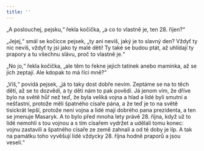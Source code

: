 ```yaml
---
title: ''
---
```


„A poslouchej, pejsku,“ řekla kočička, „a co to vlastně je, ten 28. říjen?“

„Jejej,“ smál se kočicce pejsek, „ty ani nevíš, jaký je to slavný den? Vždyť ty nic nevíš, vždyť ty jsi jako ty malé děti! Ty také se budou ptát, až uhlídají ty prapory a tu všechnu slávu, proč to vlastně je.“

„No jo,“ řekla kočička, „ale těm to řekne jejich tatínek anebo maminka, až se jich zeptají. Ale kdopak to má říci mně?“

„Víš,“ povídá pejsek, „já to taky dost dobře nevím. Zeptáme se na to těch dětí, až se to dozvědí, a ty děti nám to pak povědí. Já jenom vím, že dříve bylo na světě hůř než teď, že byla veliká vojna a hlad a lidé byli smutní a nešťastní, protože měli špatného císaře pána, a že teď je to na světě tisíckrát lepší, protože není vojna a lidé mají dobrého pana prezidenta, a ten se jmenuje Masaryk. A to bylo před mnoha lety právě 28. října, když už to lidé nemohli s tou vojnou a s tím císařem vydržet a udělali tomu konec: vojnu zastavili a špatného císaře ze země zahnali a od té doby je líp. A tak na památku toho vyvěšují lidé vždycky 28. října hodně praporů a jsou veselí.“
